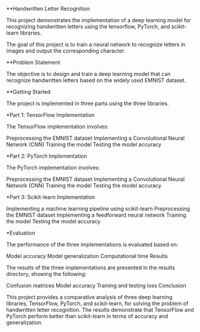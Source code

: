 **Handwritten Letter Recognition

This project demonstrates the implementation of a deep learning model for recognizing handwritten letters using the tensorflow, PyTorch, and scikit-learn libraries.

The goal of this project is to train a neural network to recognize letters in images and output the corresponding character.

**Problem Statement

The objective is to design and train a deep learning model that can recognize handwritten letters based on the widely used EMNIST dataset.

**Getting Started

The project is implemented in three parts using the three libraries.

*Part 1: TensorFlow Implementation

The TensorFlow implementation involves:

Preprocessing the EMNIST dataset
Implementing a Convolutional Neural Network (CNN)
Training the model
Testing the model accuracy

*Part 2: PyTorch Implementation

The PyTorch implementation involves:

Preprocessing the EMNIST dataset
Implementing a Convolutional Neural Network (CNN)
Training the model
Testing the model accuracy

*Part 3: Scikit-learn Implementation

Implementing a machine learning pipeline using scikit-learn
Preprocessing the EMNIST dataset
Implementing a feedforward neural network
Training the model
Testing the model accuracy

*Evaluation

The performance of the three implementations is evaluated based on:

Model accuracy
Model generalization
Computational time
Results

The results of the three implementations are presented in the results directory, showing the following:

Confusion matrices
Model accuracy
Training and testing loss
Conclusion

This project provides a comparative analysis of three deep learning libraries, TensorFlow, PyTorch, and scikit-learn, for solving the problem of handwritten letter recognition. The results demonstrate that TensorFlow and PyTorch perform better than scikit-learn in terms of accuracy and generalization.

